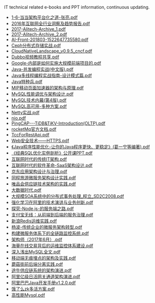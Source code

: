 IT technical related e-books and PPT information, continuous updating.

* [1-6-当当架构平台化之道-张亮.pdf](doc/1-6-当当架构平台化之道-张亮.pdf)
* [2016年互联网全行业洞察及趋势报告.pdf](doc/2016年互联网全行业洞察及趋势报告.pdf)
* [2017-Alitech-Archive_1.pdf](doc/2017-Alitech-Archive_1.pdf)
* [2017-Alitech-Archive_2.pdf](doc/2017-Alitech-Archive_2.pdf)
* [AI-Front-201803-1522647735580.pdf](doc/AI-Front-201803-1522647735580.pdf)
* [Ceph分布式存储实战.pdf](doc/Ceph分布式存储实战.pdf)
* [CloudNativeLandscape_v0.9.5_cncf.pdf](doc/CloudNativeLandscape_v0.9.5_cncf.pdf)
* [Dubbo视频教程共享.pdf](doc/Dubbo视频教程共享.pdf)
* [Google-内部是如何实施大规模前端项目的.pdf](doc/Google-内部是如何实施大规模前端项目的.pdf)
* [Java-并发编程实战(中文版).pdf](doc/Java-并发编程实战(中文版).pdf)
* [Java多线程编程实战指南-设计模式篇.pdf](doc/Java多线程编程实战指南-设计模式篇.pdf)
* [Java特种兵.pdf](doc/Java特种兵.pdf)
* [MIP移动页面加速器的架构与原理.pdf](doc/MIP移动页面加速器的架构与原理.pdf)
* [MySQL性能调优与架构设计.pdf](doc/MySQL性能调优与架构设计.pdf)
* [MySQL技术内幕(第4版).pdf](doc/MySQL技术内幕(第4版).pdf)
* [MySQL高可用-多种方案.pdf](doc/MySQL高可用-多种方案.pdf)
* [Netty实战.pdf](doc/Netty实战.pdf)
* [nio.pdf](doc/nio.pdf)
* [PingCAP---TiDB&TiKV-Introduction(OLTP).pdf](doc/PingCAP---TiDB&TiKV-Introduction(OLTP).pdf)
* [rocketMq官方文档.pdf](doc/rocketMq官方文档.pdf)
* [TccForRestApi.pdf](doc/TccForRestApi.pdf)
* [Web安全技术——HTTPS.pdf](doc/Web安全技术——HTTPS.pdf)
* [《Java程序性能优化-让你的Java程序更快、更稳定》(葛一宁等编著).pdf](doc/《Java程序性能优化-让你的Java程序更快、更稳定》(葛一宁等编著).pdf)
* [《经典SQL优化实例剖析》公开课PPT.pdf](doc/《经典SQL优化实例剖析》公开课PPT.pdf)
* [互联网时代的传统IT架构.pdf](doc/互联网时代的传统IT架构.pdf)
* [互联网时代的软件革命-SaaS架构设计.pdf](doc/互联网时代的软件革命-SaaS架构设计.pdf)
* [京东应用架构设计与治理.pdf](doc/京东应用架构设计与治理.pdf)
* [同程旅游微服务架构设计实践.pdf](doc/同程旅游微服务架构设计实践.pdf)
* [唯品会供应链技术架构的实践.pdf](doc/唯品会供应链技术架构的实践.pdf)
* [大数据时代.pdf](doc/大数据时代.pdf)
* [大规模SOA系统中的分布式事务处理_程立_SD2C2008.pdf](doc/大规模SOA系统中的分布式事务处理_程立_SD2C2008.pdf)
* [强化学习在阿里的技术演讲与业务创新.pdf](doc/强化学习在阿里的技术演讲与业务创新.pdf)
* [探究-Node.js-的服务端之路.pdf](doc/探究-Node.js-的服务端之路.pdf)
* [支付宝无线：从前端到后端的服务治理.pdf](doc/支付宝无线：从前端到后端的服务治理.pdf)
* [新浪Redis运维实践.pdf](doc/新浪Redis运维实践.pdf)
* [杨波-传统企业的微服务架构转型.pdf](doc/杨波-传统企业的微服务架构转型.pdf)
* [构建微服务体系下的全链路监控系统.pdf](doc/构建微服务体系下的全链路监控系统.pdf)
* [架构师（2017年6月）.pdf](doc/架构师（2017年6月）.pdf)
* [海量在线交易背后的运维监控体系建设.pdf](doc/海量在线交易背后的运维监控体系建设.pdf)
* [深入浅出MySQL全文.pdf](doc/深入浅出MySQL全文.pdf)
* [移动端无痕埋点的架构及实践.pdf](doc/移动端无痕埋点的架构及实践.pdf)
* [蘑菇街前后端分离实践.pdf](doc/蘑菇街前后端分离实践.pdf)
* [途牛供应链系统的架构演进.pdf](doc/途牛供应链系统的架构演进.pdf)
* [阿里亿级日活网关通道架构演进.pdf](doc/阿里亿级日活网关通道架构演进.pdf)
* [阿里巴巴Java开发手册v1.2.0.pdf](doc/阿里巴巴Java开发手册v1.2.0.pdf)
* [饿了么zk多活方案.pdf](doc/饿了么zk多活方案.pdf)
* [高性能Mysql.pdf](doc/高性能Mysql.pdf)
